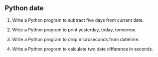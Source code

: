 ## Python date

1. Write a Python program to subtract five days from current date.

2. Write a Python program to print yesterday, today, tomorrow.

3. Write a Python program to drop microseconds from datetime.

4. Write a Python program to calculate two date difference in seconds.
  